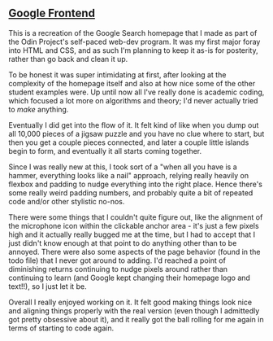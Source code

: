 ## [Google Frontend](https://ruitais.github.io/google_frontend/)

This is a recreation of the Google Search homepage that I made as part of the Odin Project's self-paced web-dev program. It was my first major foray into HTML and CSS, and as such I'm planning to keep it as-is for posterity, rather than go back and clean it up.

To be honest it was super intimidating at first, after looking at the complexity of the homepage itself and also at how nice some of the other student examples were. Up until now all I've really done is academic coding, which focused a lot more on algorithms and theory; I'd never actually tried to *make* anything.

Eventually I did get into the flow of it. It felt kind of like when you dump out all 10,000 pieces of a jigsaw puzzle and you have no clue where to start, but then you get a couple pieces connected, and later a couple little islands begin to form, and eventually it all starts coming together.

Since I was really new at this, I took sort of a "when all you have is a hammer, everything looks like a nail" approach, relying really heavily on flexbox and padding to nudge everything into the right place. Hence there's some really weird padding numbers, and probably quite a bit of repeated code and/or other stylistic no-nos.

There were some things that I couldn't quite figure out, like the alignment of the microphone icon within the clickable anchor area - it's just a few pixels high and it actually really bugged me at the time, but I had to accept that I just didn't know enough at that point to do anything other than to be annoyed. There were also some aspects of the page behavior (found in the todo file) that I never got around to adding. I'd reached a point of diminishing returns continuing to nudge pixels around rather than continuing to learn (and Google kept changing their homepage logo and text!!), so I just let it be.

Overall I really enjoyed working on it. It felt good making things look nice and aligning things properly with the real version (even though I admittedly got pretty obsessive about it), and it really got the ball rolling for me again in terms of starting to code again.
